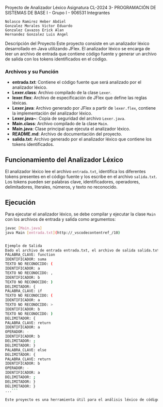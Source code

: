 Proyecto de Analizador Léxico
Asignatura
CL-2024 3- PROGRAMACIÓN DE SISTEMAS DE BASE I - Grupo I - 906531
Integrantes

	Nolasco Ramirez Heber Abdiel
	Gonzalez Morales Victor Eduardo
	Gonzalez Cavazos Erick Alan
	Hernandez Gonzalez Luis Angel


Descripción del Proyecto
Este proyecto consiste en un analizador léxico desarrollado en Java utilizando JFlex. El analizador léxico se encarga de leer un archivo de entrada que contiene código fuente y generar un archivo de salida con los tokens identificados en el código.



### Archivos y su Función
- **entrada.txt**: Contiene el código fuente que será analizado por el analizador léxico.
- **Lexer.class**: Archivo compilado de la clase `Lexer`.
- **lexer.flex**: Archivo de especificación de JFlex que define las reglas léxicas.
- **Lexer.java**: Archivo generado por JFlex a partir de `lexer.flex`, contiene la implementación del analizador léxico.
- **Lexer.java~**: Copia de seguridad del archivo `Lexer.java`.
- **Main.class**: Archivo compilado de la clase `Main`.
- **Main.java**: Clase principal que ejecuta el analizador léxico.
- **README.md**: Archivo de documentación del proyecto.
- **salida.txt**: Archivo generado por el analizador léxico que contiene los tokens identificados.

## Funcionamiento del Analizador Léxico
El analizador léxico lee el archivo `entrada.txt`, identifica los diferentes tokens presentes en el código fuente y los escribe en el archivo `salida.txt`. Los tokens pueden ser palabras clave, identificadores, operadores, delimitadores, literales, números, y texto no reconocido.

## Ejecución
Para ejecutar el analizador léxico, se debe compilar y ejecutar la clase `Main` con los archivos de entrada y salida como argumentos:

```sh
javac [Main.java]
java Main [entrada.txt](http://_vscodecontentref_/10)


Ejemplo de Salida
Dado el archivo de entrada entrada.txt, el archivo de salida salida.txt podría contener:
PALABRA_CLAVE: function
IDENTIFICADOR: suma
TEXTO NO RECONOCIDO: (
IDENTIFICADOR: a
TEXTO NO RECONOCIDO: ,
IDENTIFICADOR: b
TEXTO NO RECONOCIDO: )
DELIMITADOR: {
PALABRA_CLAVE: if
TEXTO NO RECONOCIDO: (
IDENTIFICADOR: a
TEXTO NO RECONOCIDO: >
IDENTIFICADOR: b
TEXTO NO RECONOCIDO: )
DELIMITADOR: {
PALABRA_CLAVE: return
IDENTIFICADOR: a
OPERADOR: -
IDENTIFICADOR: b
DELIMITADOR: ;
DELIMITADOR: }
PALABRA_CLAVE: else
DELIMITADOR: {
PALABRA_CLAVE: return
IDENTIFICADOR: b
OPERADOR: -
IDENTIFICADOR: a
DELIMITADOR: ;
DELIMITADOR: }
DELIMITADOR: }
...```

Este proyecto es una herramienta útil para el análisis léxico de código fuente, permitiendo identificar y clasificar diferentes componentes del código.


